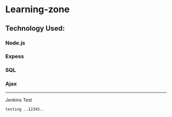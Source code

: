 # Learning-zone

## Technology Used:

### Node.js
### Expess
### SQL
### Ajax


---------------
Jenkins Test

`testing ..12345..`
